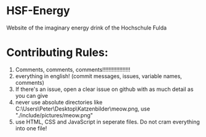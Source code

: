 # HSF-Energy
Website of the imaginary energy drink of the Hochschule Fulda

# Contributing Rules:
1. Comments, comments, comments!!!!!!!!!!!!!!!!!!
2. everything in english! (commit messages, issues, variable names, comments)
3. If there's an issue, open a clear issue on github with as much detail as you can give
4. never use absolute directories like C:\Users\Peter\Desktop\Katzenbilder\meow.png, use "./include/pictures/meow.png"
5. use HTML, CSS and JavaScript in seperate files. Do not cram everything into one file!
